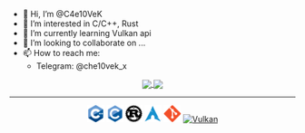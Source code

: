 - 👋 Hi, I’m @C4e10VeK
- 👀 I’m interested in C/C++, Rust
- 🌱 I’m currently learning Vulkan api
- 💞️ I’m looking to collaborate on ...
- 📫 How to reach me:
  - Telegram: @che10vek_x

<p align="center">
	<a href="https://github.com/C4e10VeK?tab=repositories">
		<img align="center" height="200" src="https://github-readme-stats.vercel.app/api?username=C4e10VeK&count_private=false&show_icons=true&theme=gruvbox" />
		<img align="center" height="200" src="https://github-readme-stats.vercel.app/api/top-langs/?username=C4e10VeK&hide=css,html,shell,javascript,c%23&theme=gruvbox&layout=compact" />
	</a>
</p>

---
<div align="center">
	<a href="https://en.cppreference.com/" target="_blank"><img width="30" height="30" src="https://raw.githubusercontent.com/devicons/devicon/master/icons/cplusplus/cplusplus-original.svg" alt="C++" /></a>
	<a href="https://en.cppreference.com/" target="_blank"><img width="30" height="30" src="https://raw.githubusercontent.com/devicons/devicon/master/icons/c/c-original.svg" alt="C" /></a>
	<a href="https://www.rust-lang.org/" target="_blank"><img width="30" height="30" src="https://raw.githubusercontent.com/devicons/devicon/master/icons/rust/rust-original.svg" alt="Rust" /></a>
	<a href="https://archlinux.org/" target="_blank"><img width="30" height="30" src="https://raw.githubusercontent.com/devicons/devicon/master/icons/archlinux/archlinux-original.svg" alt="Linux" /></a>
	<a href="https://git-scm.com/" target="_blank"><img width="30" height="30" src="https://raw.githubusercontent.com/devicons/devicon/master/icons/git/git-original.svg" alt="Git" /></a>
	<a href="https://www.vulkan.org/" target="_blank"><img width="30" height="30" src="https://www.vulkan.org/user/themes/vulkan/images/favicon.png" alt="Vulkan" /></a>
</div>
